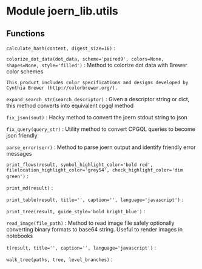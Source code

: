 Module joern_lib.utils
======================

Functions
---------

    
`calculate_hash(content, digest_size=16)`
:   

    
`colorize_dot_data(dot_data, scheme='paired9', colors=None, shapes=None, style='filled')`
:   Method to colorize dot data with Brewer color schemes
    
    This product includes color specifications and designs developed by Cynthia Brewer (http://colorbrewer.org/).

    
`expand_search_str(search_descriptor)`
:   Given a descriptor string or dict, this method converts into equivalent cpgql method

    
`fix_json(sout)`
:   Hacky method to convert the joern stdout string to json

    
`fix_query(query_str)`
:   Utility method to convert CPGQL queries to become json friendly

    
`parse_error(serr)`
:   Method to parse joern output and identify friendly error messages

    
`print_flows(result, symbol_highlight_color='bold red', filelocation_highlight_color='grey54', check_highlight_color='dim green')`
:   

    
`print_md(result)`
:   

    
`print_table(result, title='', caption='', language='javascript')`
:   

    
`print_tree(result, guide_style='bold bright_blue')`
:   

    
`read_image(file_path)`
:   Method to read image file safely optionally converting binary formats to base64 string. Useful to render images in notebooks

    
`t(result, title='', caption='', language='javascript')`
:   

    
`walk_tree(paths, tree, level_branches)`
: